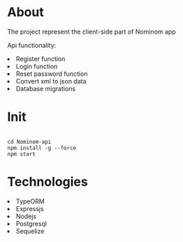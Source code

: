 # About
<p>The project represent the client-side part of Nominom app</p>
<p>Api functionality:</p>
<li>Register function</li>
<li>Login function</li>
<li>Reset password function</li>
<li>Convert xml to json data</li>
<li>Database migrations</li>

# Init
<pre><code>
cd Nominom-api
npm install -g --force
npm start
</pre></code>

# Technologies
<li>TypeORM</li>
<li>Expressjs</li>
<li>Nodejs</li>
<li>Postgresql</li>
<li>Sequelize</li>
